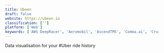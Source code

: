 ```yaml
---
title: Ubeen
draft: false 
website: https://ubeen.io
classification: ['']
platform: ['Web']
keywords: ['AWS DeepRacer', 'Aeromobil', 'AscendTMS', 'Comma.ai', 'Cruise', 'Darkstore', 'EDIT Self-Driving Car', 'FreightPOP', 'Is There Uber In?', 'Lyft', 'OSVehicle', 'Pistats.io', 'Returnloads.net on the go', 'Teleport', 'Totals for Uber', 'Tu Carga', 'Uber Elevate', 'Uber Movement', 'UberFreight']
---
```

Data visualisation for your #Uber ride history